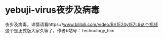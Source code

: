 # yebuji-virus夜步及病毒
夜步及病毒，详情请看https://www.bilibili.com/video/BV1E24y1E7L9这个视频
这个是正式版大家久等了。作者b站号：Technology_him
